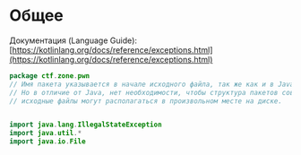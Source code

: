 # Общее

Документация (Language Guide): [https://kotlinlang.org/docs/reference/exceptions.html](https://kotlinlang.org/docs/reference/exceptions.html)

```kotlin
package ctf.zone.pwn  
// Имя пакета указывается в начале исходного файла, так же как и в Java
// Но в отличие от Java, нет необходимости, чтобы структура пакетов совпадала со структурой папок: 
// исходные файлы могут располагаться в произвольном месте на диске.


import java.lang.IllegalStateException
import java.util.*
import java.io.File
```
